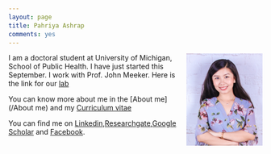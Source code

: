 ```yaml
---
layout: page
title: Pahriya Ashrap
comments: yes
---
```


<img align="right" src="/media/image/Meekerlab_web_pahriya.png" height="30%" width="30%">

  I am a doctoral student at University of Michigan, School of Public Health. I have just started this September. I work with Prof. John Meeker. Here is the link for our [lab](https://sites.google.com/a/umich.edu/meekerlab/home)



  You can know more about me in the [About me](/About me) and my [Curriculum vitae](/media/pdf/CV-09-19-2017.pdf)


<!-- > This site was created with [Jekyll](https://github.com/mojombo/jekyll) and the template was derived from the site [setImpl](http://lhzhang.com/) by Linghua Zhang; the homepage was based on the design of [Tao Zhang](http://ztpala.com/) (thanks a lot, guys!). You may need a decent web browser to view this site (such as Firefox or Chrome), otherwise the layout can be a mess and the fonts can look ugly. You can navigate to the last post by the left-arrow key (`<-`) or next post by right-arrow (`->`), or equivalently keys `J` and `K`.-->

<!--This page seems just redundant and useless. Maybe you don't want this,
pashrap.-->


  You can find me on [Linkedin](https://www.linkedin.com/in/pahriya-ashrap-paheliya-aixilafu-084900108/),[Researchgate](https://www.researchgate.net/profile/Paheliya_Aixilafu),[Google Scholar](https://scholar.google.com/citations?user=O83SoRkAAAAJ&hl=en) and [Facebook](https://www.facebook.com/paheliya.aixilafu).


